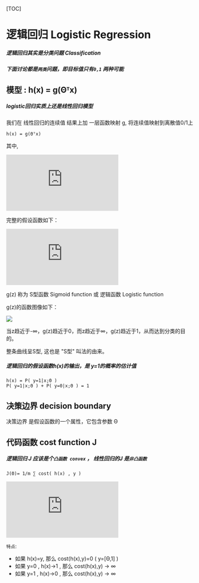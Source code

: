 
[TOC]

# 逻辑回归  Logistic Regression

##### 逻辑回归其实是分类问题 Classification

##### 下面讨论都是`两类`问题，即目标值只有`0,1` 两种可能

## 模型 : h(x) = g(Θᵀx)

##### logistic回归实质上还是线性回归模型

我们在 线性回归的连续值 结果上加 一层函数映射 g, 将连续值映射到离散值0/1上

```
h(x) = g(Θᵀx)
```

其中,

![](http://latex.codecogs.com/gif.latex?g%28z%29=%5Cfrac%7B1%7D%7B1&plus;%20e%5E%7B-z%7D%7D)

完整的假设函数如下：

![](http://latex.codecogs.com/gif.latex?h_%5Ctheta%28x%29%3D%5Cfrac%7B1%7D%7B1&plus;%20e%5E%7B-%5Ctheta%5E%7BT%7Dx%7D%7D)


g(z) 称为 S型函数 Sigmoid function 或 逻辑函数 Logistic function

g(z)的函数图像如下：

![](http://images.cnitblog.com/blog/392228/201410/311940295342017.jpg)

当z趋近于-∞，g(z)趋近于0，而z趋近于∞，g(z)趋近于1，从而达到分类的目的。

整条曲线呈S型, 这也是 "S型" 叫法的由来。


##### 逻辑回归的假设函数h(x)的输出，是 y=1的概率的估计值

```
h(x) = P( y=1|x;Θ )
P( y=1|x;Θ ) + P( y=0|x;Θ ) = 1
```

## 决策边界  decision boundary

决策边界 是假设函数的一个属性，它包含参数 Θ

## 代码函数 cost function J

##### 逻辑回归 J 应该是个`凸函数 convex` ， 线性回归的J 是`非凸函数`

```
J(Θ)= 1/m ∑ cost( h(x) , y )
```

![](http://latex.codecogs.com/gif.latex?cost%28%20h_%5Ctheta%28x%29%2Cy%29%3D%5Cbegin%7Bcases%7D%20-log%28h_%5Ctheta%28x%29%29%20%26%20%5Ctext%7B%20if%20%7D%20y%3D%201%5C%5C%20-log%281-h_%5Ctheta%28x%29%29%20%26%20%5Ctext%7B%20if%20%7D%20y%3D0%20%5Cend%7Bcases%7D)

`特点`:

 - 如果 h(x)=y, 那么 cost(h(x),y)=0  ( y=[Θ,1] )
 - 如果 y=0 ,  h(x)->1 ,  那么 cost(h(x),y) -> ∞
 - 如果 y=1 ,  h(x)->0 ,  那么 cost(h(x),y) -> ∞
 


